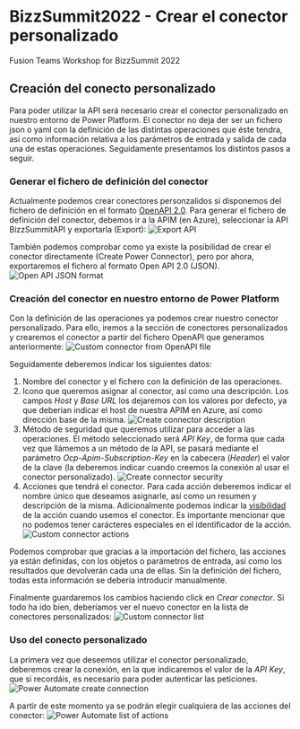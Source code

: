# BizzSummit2022 - Crear el conector personalizado
Fusion Teams Workshop for BizzSummit 2022
## Creación del conecto personalizado ##
Para poder utilizar la API será necesario crear el conector personalizado en nuestro entorno de Power Platform. El conector no deja der ser un fichero json o yaml con la definición de las distintas operaciones que éste tendra, así como información relativa a los parámetros de entrada y salida de cada una de estas operaciones.
Seguidamente presentamos los distintos pasos a seguir.
### Generar el fichero de definición del conector ###
Actualmente podemos crear conectores personzalidos si disponemos del fichero de definición en el formato [OpenAPI 2.0](https://swagger.io/specification/v2/). Para generar el fichero de definición del conector, debemos ir a la APIM (en Azure), seleccionar la API BizzSummitAPI y exportarla (Export):
![Export API](../assets/export-connector-openapi.png)

También podemos comprobar como ya existe la posibilidad de crear el conector directamente (Create Power Connector), pero por ahora, exportaremos el fichero al formato Open API 2.0 (JSON).
![Open API JSON format](../assets/open-api-20-json.png)

### Creación del conector en nuestro entorno de Power Platform ###
Con la definición de las operaciones ya podemos crear nuestro conector personalizado. Para ello, iremos a la sección de conectores personalizados y crearemos el conector a partir del fichero OpenAPI que generamos anteriormente:
![Custom connector from OpenAPI file](../assets/custom-connector-import-open-api.png)

Seguidamente deberemos indicar los siguientes datos:
1. Nombre del conector y el fichero con la definición de las operaciones.
2. Icono que queremos asignar al conector, así como una descripción. Los campos *Host* y *Base URL* los dejaremos con los valores por defecto, ya que deberían indicar el host de nuestra APIM en Azure, así como dirección base de la misma. 
![Create connector description](../assets/create-connector-description.png)
3. Método de seguridad que queremos utilizar para acceder a las operaciones. El método seleccionado será *API Key*, de forma que cada vez que llámemos a un método de la API, se pasará mediante el parámetro *Ocp-Apim-Subscription-Key* en la cabecera (*Header*) el valor de la clave (la deberemos indicar cuando creemos la conexión al usar el conector personalizado).
![Create connector security](../assets/create-connector-security.png)
4. Acciones que tendrá el conector. Para cada acción deberemos indicar el nombre único que deseamos asignarle, así como un resumen y descripción de la misma. Adicionalmente podemos indicar la [visibilidad](https://docs.microsoft.com/es-es/connectors/custom-connectors/openapi-extensions#x-ms-visibility) de la acción cuando usemos el conector. Es importante mencionar que no podemos tener carácteres especiales en el identificador de la acción.
![Custom connector actions](../assets/custom-connector-actions.png)

Podemos comprobar que gracias a la importación del fichero, las acciones ya están definidas, con los objetos o parámetros de entrada, así como los resultados que devolverán cada una de ellas. Sin la definición del fichero, todas esta información se debería introducir manualmente.

Finalmente guardaremos los cambios haciendo click en *Crear conector*. Si todo ha ido bien, deberíamos ver el nuevo conector en la lista de conectores personalizados:
![Custom connector list](../assets/custom-connector-list.png)

### Uso del conecto personalizado ###
La primera vez que deseemos utilizar el conector personalizado, deberemos crear la conexión, en la que indicaremos el valor de la *API Key*, que si recordáis, es necesario para poder autenticar las peticiones.
![Power Automate create connection](../assets/flow-create-connection.png)

A partir de este momento ya se podrán elegir cualquiera de las acciones del conector:
![Power Automate list of actions](../assets/flow-connector-actions.png)